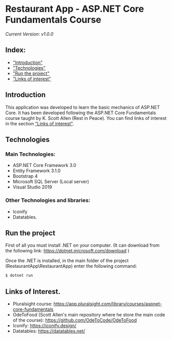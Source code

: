 # Restaurant App - ASP.NET Core Fundamentals Course
*Current Version: v1.0.0*

## Index:
- ["Introduction"](#Introduction)
- ["Technologies"](#Technologies)
- ["Run the project"](#Run-the-project)
- ["Links of interest"](#links-of-interest)


## Introduction
This application was developed to learn the basic mechanics of ASP.NET Core.
It has been developed following the ASP.NET Core Fundamentals course taught by K. Scott Allen (Rest in Peace). You can find links of interest in the section ["Links of interest"](#links-of-interest).

## Technologies
### Main Technologies:
- ASP.NET Core Framework 3.0
- Entity Framework 3.1.0
- Bootstrap 4
- Microsoft SQL Server (Local server)
- Visual Studio 2019
### Other Technologies and libraries:
- Iconify
- Datatables.

## Run the project

First of all you must install .NET on your computer. (It can download from the following link: https://dotnet.microsoft.com/download )

Once the .NET is installed, in the main folder of the project (RestaurantApp\RestaurantApp) enter the following command:

```sh
$ dotnet run
```

## Links of Interest.

- Pluralsight course: https://app.pluralsight.com/library/courses/aspnet-core-fundamentals
- OdeToFood (Scott Allen's main repository where he store the main code of the course): https://github.com/OdeToCode/OdeToFood
- Iconify:
https://iconify.design/
- Datatables:
https://datatables.net/
